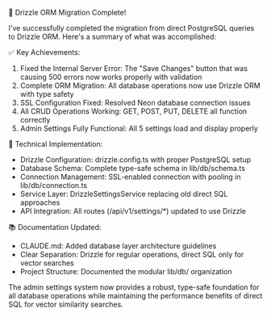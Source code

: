 🎉 Drizzle ORM Migration Complete!

  I've successfully completed the migration from direct PostgreSQL queries to Drizzle ORM.
  Here's a summary of what was accomplished:

  ✅ Key Achievements:

  1. Fixed the Internal Server Error: The "Save Changes" button that was causing 500 errors
  now works properly with validation
  2. Complete ORM Migration: All database operations now use Drizzle ORM with type safety
  3. SSL Configuration Fixed: Resolved Neon database connection issues
  4. All CRUD Operations Working: GET, POST, PUT, DELETE all function correctly
  5. Admin Settings Fully Functional: All 5 settings load and display properly

  🔧 Technical Implementation:

  - Drizzle Configuration: drizzle.config.ts with proper PostgreSQL setup
  - Database Schema: Complete type-safe schema in lib/db/schema.ts
  - Connection Management: SSL-enabled connection with pooling in lib/db/connection.ts
  - Service Layer: DrizzleSettingsService replacing old direct SQL approaches
  - API Integration: All routes (/api/v1/settings/*) updated to use Drizzle

  📚 Documentation Updated:

  - CLAUDE.md: Added database layer architecture guidelines
  - Clear Separation: Drizzle for regular operations, direct SQL only for vector searches
  - Project Structure: Documented the modular lib/db/ organization

  The admin settings system now provides a robust, type-safe foundation for all database
  operations while maintaining the performance benefits of direct SQL for vector similarity
  searches.